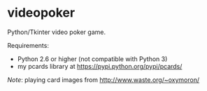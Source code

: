 videopoker
==========

Python/Tkinter video poker game.

Requirements:
* Python 2.6 or higher (not compatible with Python 3)
* my pcards library at https://pypi.python.org/pypi/pcards/

*Note*: playing card images from http://www.waste.org/~oxymoron/
